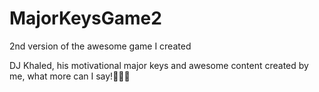 # MajorKeysGame2
2nd version of the awesome game I created

DJ Khaled, his motivational major keys and awesome content created by me, what more can I say!🤷🏾‍♀️
